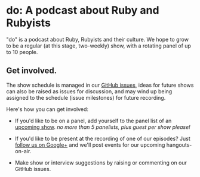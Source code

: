 # do: A podcast about Ruby and Rubyists

"do" is a podcast about Ruby, Rubyists and their culture.  We hope to grow to
be a regular (at this stage, two-weekly) show, with a rotating panel of up to
10 people.

## Get involved.

The show schedule is managed in our [GitHub issues](https://github.com/do-podcast/do-podcast.github.io/issues),
ideas for future shows can also be raised as issues for discussion, and may
wind up being assigned to the schedule (issue milestones) for future recording.

Here's how you can get involved:

  * If you'd like to be on a panel, add yourself to the panel list of
    an [upcoming show](https://github.com/do-podcast/do-podcast.github.io/issues?labels=not+yet+recorded&page=1&state=open).
    _no more than 5 panelists, plus guest per show please!_

  * If you'd like to be present at the recording of one of our episodes? Just
    [follow us on Google+](https://plus.google.com/104323044464093018582) and
    we'll post events for our upcoming hangouts-on-air.

  * Make show or interview suggestions by raising or commenting on our GitHub
    issues.
